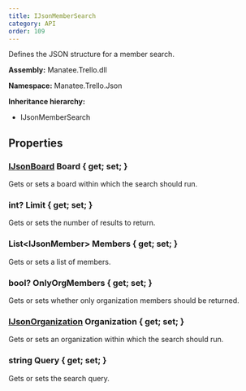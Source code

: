 ```yaml
---
title: IJsonMemberSearch
category: API
order: 109
---
```


Defines the JSON structure for a member search.

**Assembly:** Manatee.Trello.dll

**Namespace:** Manatee.Trello.Json

**Inheritance hierarchy:**

- IJsonMemberSearch

## Properties

### [IJsonBoard](../IJsonBoard#ijsonboard) Board { get; set; }

Gets or sets a board within which the search should run.

### int? Limit { get; set; }

Gets or sets the number of results to return.

### List&lt;IJsonMember&gt; Members { get; set; }

Gets or sets a list of members.

### bool? OnlyOrgMembers { get; set; }

Gets or sets whether only organization members should be returned.

### [IJsonOrganization](../IJsonOrganization#ijsonorganization) Organization { get; set; }

Gets or sets an organization within which the search should run.

### string Query { get; set; }

Gets or sets the search query.

